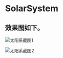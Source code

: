 # SolarSystem

## 效果图如下。

![太阳系截图1](http://zhay.info/wp-content/uploads/2017/04/solarSystem1.jpg)

![太阳系截图2](http://zhay.info/wp-content/uploads/2017/04/solarSystem2.jpg)
